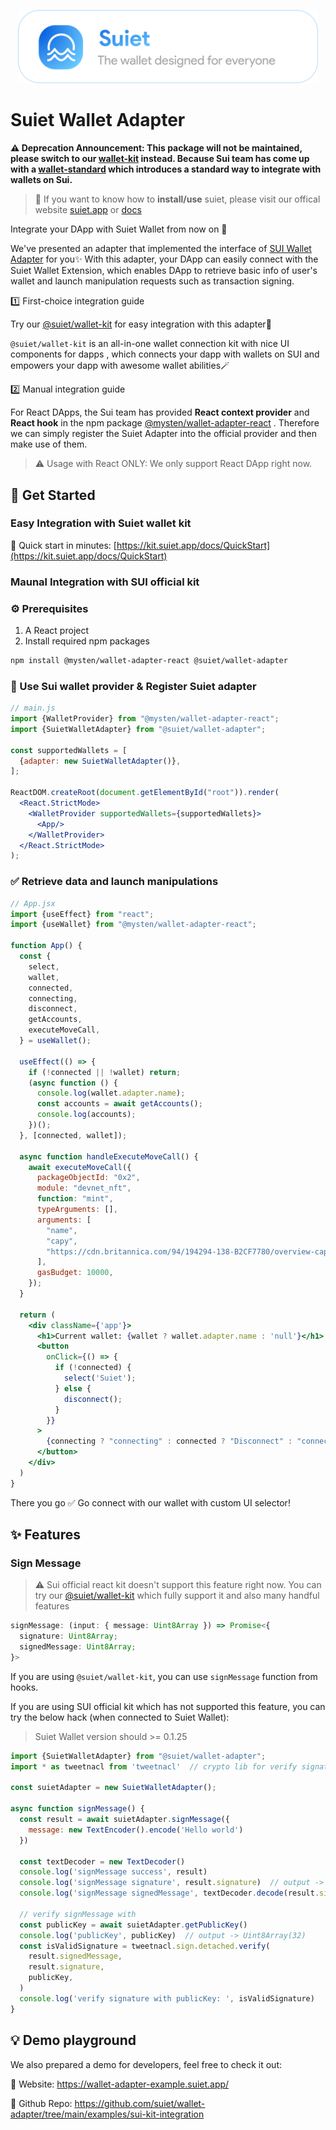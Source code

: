 <a href="https://suiet.app"><p align="center">
<img width="480" src="./assets/LogoWithSlogen.png?raw=trueg"/>
</a>

# Suiet Wallet Adapter

**⚠️ Deprecation Announcement: This package will not be maintained, please switch to our [wallet-kit](https://github.com/suiet/wallet-kit) instead. Because Sui team has come up with a [wallet-standard](https://github.com/MystenLabs/sui/tree/main/sdk/wallet-adapter/wallet-standard) which introduces a standard way to integrate with wallets on Sui.**

> 👋 If you want to know how to **install/use** suiet, please visit our offical website [suiet.app](https://suiet.app)
> or [docs](https://suiet.app/docs)

Integrate your DApp with Suiet Wallet from now on 🥳

We've presented an adapter that implemented the interface
of [SUI Wallet Adapter](https://github.com/MystenLabs/sui/tree/main/wallet-adapter) for you✨ With this adapter, your
DApp can easily connect with the Suiet Wallet Extension, which enables DApp to retrieve basic info of user's wallet and
launch manipulation requests such as transaction signing.

1️⃣ First-choice integration guide

Try our [@suiet/wallet-kit](https://www.npmjs.com/package/@suiet/wallet-kit) for easy integration with this
adapter🥳

`@suiet/wallet-kit` is an all-in-one wallet connection kit with nice UI components for dapps , which connects your dapp
with wallets on SUI and
empowers your dapp with awesome wallet abilities🪄

2️⃣ Manual integration guide

For React DApps, the Sui team has provided **React context provider** and **React hook** in the
npm
package [@mysten/wallet-adapter-react](https://github.com/MystenLabs/sui/tree/main/wallet-adapter/packages/react-providers)
. Therefore we can simply register the Suiet Adapter into the official provider and then make use of them.

> ⚠️ Usage with React ONLY: We only support React DApp right now.

## 🚀 Get Started

### Easy Integration with Suiet wallet kit

🔗 Quick start in minutes: [https://kit.suiet.app/docs/QuickStart](https://kit.suiet.app/docs/QuickStart)

### Maunal Integration with SUI official kit

### ⚙️ Prerequisites

1. A React project
2. Install required npm packages

```bash
npm install @mysten/wallet-adapter-react @suiet/wallet-adapter
```

### 🚢 Use Sui wallet provider & Register Suiet adapter

```jsx
// main.js
import {WalletProvider} from "@mysten/wallet-adapter-react";
import {SuietWalletAdapter} from "@suiet/wallet-adapter";

const supportedWallets = [
  {adapter: new SuietWalletAdapter()},
];

ReactDOM.createRoot(document.getElementById("root")).render(
  <React.StrictMode>
    <WalletProvider supportedWallets={supportedWallets}>
      <App/>
    </WalletProvider>
  </React.StrictMode>
);
```

### ✅ Retrieve data and launch manipulations

```jsx
// App.jsx
import {useEffect} from "react";
import {useWallet} from "@mysten/wallet-adapter-react";

function App() {
  const {
    select,
    wallet,
    connected,
    connecting,
    disconnect,
    getAccounts,
    executeMoveCall,
  } = useWallet();

  useEffect(() => {
    if (!connected || !wallet) return;
    (async function () {
      console.log(wallet.adapter.name);
      const accounts = await getAccounts();
      console.log(accounts);
    })();
  }, [connected, wallet]);

  async function handleExecuteMoveCall() {
    await executeMoveCall({
      packageObjectId: "0x2",
      module: "devnet_nft",
      function: "mint",
      typeArguments: [],
      arguments: [
        "name",
        "capy",
        "https://cdn.britannica.com/94/194294-138-B2CF7780/overview-capybara.jpg?w=800&h=450&c=crop",
      ],
      gasBudget: 10000,
    });
  }

  return (
    <div className={'app'}>
      <h1>Current wallet: {wallet ? wallet.adapter.name : 'null'}</h1>
      <button
        onClick={() => {
          if (!connected) {
            select('Suiet');
          } else {
            disconnect();
          }
        }}
      >
        {connecting ? "connecting" : connected ? "Disconnect" : "connect"}
      </button>
    </div>
  )
}
```

There you go ✅ Go connect with our wallet with custom UI selector!

## ✨ Features

### Sign Message

> ⚠️ Sui official react kit doesn't support this feature right now.
> You can try our [@suiet/wallet-kit](https://www.npmjs.com/package/@suiet/wallet-kit) which fully support it and also
> many handful features

```ts
signMessage: (input: { message: Uint8Array }) => Promise<{
  signature: Uint8Array;
  signedMessage: Uint8Array;
}>
```

If you are using `@suiet/wallet-kit`, you can use `signMessage` function from hooks.

If you are using SUI official kit which has not supported this feature, you can try the below hack (when connected to
Suiet Wallet):

> Suiet Wallet version should >= 0.1.25

```js
import {SuietWalletAdapter} from "@suiet/wallet-adapter";
import * as tweetnacl from 'tweetnacl'  // crypto lib for verify signature

const suietAdapter = new SuietWalletAdapter();

async function signMessage() {
  const result = await suietAdapter.signMessage({
    message: new TextEncoder().encode('Hello world')
  })

  const textDecoder = new TextDecoder()
  console.log('signMessage success', result)
  console.log('signMessage signature', result.signature)  // output -> Uint8Array
  console.log('signMessage signedMessage', textDecoder.decode(result.signedMessage).toString()) // Uint8Array of your raw message

  // verify signMessage with 
  const publicKey = await suietAdapter.getPublicKey()
  console.log('publicKey', publicKey)  // output -> Uint8Array(32)
  const isValidSignature = tweetnacl.sign.detached.verify(
    result.signedMessage,
    result.signature,
    publicKey,
  )
  console.log('verify signature with publicKey: ', isValidSignature)
}
```

## 💡 Demo playground

We also prepared a demo for developers, feel free to check it out:

🔗 Website: https://wallet-adapter-example.suiet.app/

🔗 Github Repo: https://github.com/suiet/wallet-adapter/tree/main/examples/sui-kit-integration

